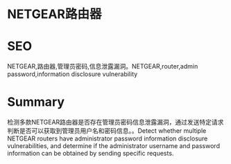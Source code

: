 # NETGEAR路由器
# SEO
NETGEAR,路由器,管理员密码,信息泄露漏洞。NETGEAR,router,admin password,information disclosure vulnerability
# Summary
检测多款NETGEAR路由器是否存在管理员密码信息泄露漏洞，通过发送特定请求判断是否可以获取到管理员用户名和密码信息。。Detect whether multiple NETGEAR routers have administrator password information disclosure vulnerabilities, and determine if the administrator username and password information can be obtained by sending specific requests.
